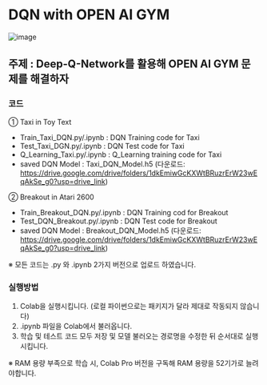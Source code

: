 # DQN with OPEN AI GYM

![image](https://github.com/chwona/DQN-gym/assets/118784765/90108bac-bb77-449d-b3b3-0ab47c0fa27c)
## 주제 : Deep-Q-Network를 활용해 OPEN AI GYM 문제를 해결하자
### 코드
① Taxi in Toy Text 
- Train_Taxi_DQN.py/.ipynb : DQN Training code for Taxi 
- Test_Taxi_DGN.py/.ipynb : DQN Test code for Taxi
- Q_Learning_Taxi.py/.ipynb : Q_Learning training code for Taxi 
- saved DQN Model : Taxi_DQN_Model.h5
(다운로드: https://drive.google.com/drive/folders/1dkEmiwGcKXWtBRuzrErW23wEqAkSe_g0?usp=drive_link)

② Breakout in Atari 2600 
- Train_Breakout_DQN.py/.ipynb : DQN Training cod for Breakout
- Test_DQN_Breakout.py/.ipynb : DQN Test code for Breakout
- saved DQN Model : Breakout_DQN_Model.h5
(다운로드: https://drive.google.com/drive/folders/1dkEmiwGcKXWtBRuzrErW23wEqAkSe_g0?usp=drive_link)

※ 모든 코드는 .py 와 .ipynb 2가지 버전으로 업로드 하였습니다. 

### 실행방법 
1) Colab을 실행시킵니다. (로컬 파이썬으로는 패키지가 달라 제대로 작동되지 않습니다)
2) .ipynb 파일을 Colab에서 불러옵니다.
3) 학습 및 테스트 코드 모두 저장 및 모델 불러오는 경로명을 수정한 뒤 순서대로 실행시킵니다.

※ RAM 용량 부족으로 학습 시, Colab Pro 버전을 구독해 RAM 용량을 52기가로 늘려야합니다.  
